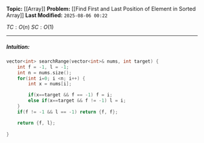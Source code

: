 **Topic:** [[Array]]
**Problem:**  [[Find First and Last Position of Element in Sorted Array]]
**Last Modified:**  `2025-08-06 00:22`

 $TC: O(n)$
 $SC: O(1)$

---
##### **Intuition**: 

 
```cpp
vector<int> searchRange(vector<int>& nums, int target) {
	int f = -1, l = -1;
	int n = nums.size();
	for(int i=0; i <n; i++) {
		int x = nums[i];

		if(x==target && f == -1) f = i;  
		else if(x==target && f != -1) l = i;
	}
	if(f != -1 && l == -1) return {f, f};

	return {f, l};
	
}
```
